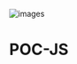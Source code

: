 ![images](https://github.com/user-attachments/assets/bb43416b-971a-4c27-814f-1123931ecf24)

# POC-JS
